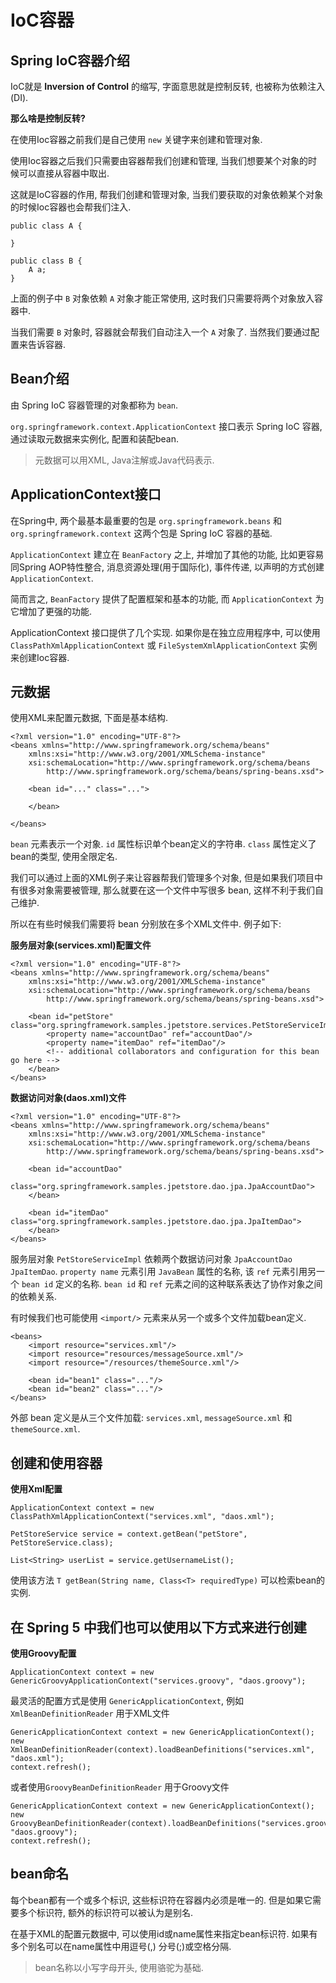 # IoC容器

## Spring IoC容器介绍
IoC就是 **Inversion of Control** 的缩写, 字面意思就是控制反转, 也被称为依赖注入(DI). 

**那么啥是控制反转?**

在使用Ioc容器之前我们是自己使用 ```new``` 关键字来创建和管理对象.

使用Ioc容器之后我们只需要由容器帮我们创建和管理, 当我们想要某个对象的时候可以直接从容器中取出.

这就是IoC容器的作用, 帮我们创建和管理对象, 当我们要获取的对象依赖某个对象的时候Ioc容器也会帮我们注入.

```
public class A {

}

public class B {
	A a;
}
```

上面的例子中 ```B``` 对象依赖 ```A``` 对象才能正常使用, 这时我们只需要将两个对象放入容器中.

当我们需要 ```B``` 对象时, 容器就会帮我们自动注入一个 ```A``` 对象了. 当然我们要通过配置来告诉容器.


## Bean介绍
由 Spring IoC 容器管理的对象都称为 ```bean```.

```org.springframework.context.ApplicationContext``` 接口表示 Spring IoC 容器, 通过读取元数据来实例化, 配置和装配bean.

> 元数据可以用XML, Java注解或Java代码表示.

## ApplicationContext接口

在Spring中, 两个最基本最重要的包是 ```org.springframework.beans``` 和 ```org.springframework.context``` 这两个包是 Spring IoC 容器的基础.

```ApplicationContext``` 建立在 ```BeanFactory``` 之上, 并增加了其他的功能, 比如更容易同Spring AOP特性整合, 消息资源处理(用于国际化), 事件传递, 以声明的方式创建 ```ApplicationContext```.

简而言之, ```BeanFactory``` 提供了配置框架和基本的功能, 而 ```ApplicationContext``` 为它增加了更强的功能.

ApplicationContext 接口提供了几个实现. 如果你是在独立应用程序中, 可以使用 ```ClassPathXmlApplicationContext```  或 ```FileSystemXmlApplicationContext``` 实例来创建Ioc容器.


## 元数据
使用XML来配置元数据, 下面是基本结构.
```
<?xml version="1.0" encoding="UTF-8"?>
<beans xmlns="http://www.springframework.org/schema/beans"
    xmlns:xsi="http://www.w3.org/2001/XMLSchema-instance"
    xsi:schemaLocation="http://www.springframework.org/schema/beans
        http://www.springframework.org/schema/beans/spring-beans.xsd">

    <bean id="..." class="...">
        
    </bean>

</beans>
```

```bean``` 元素表示一个对象.
```id``` 属性标识单个bean定义的字符串.
```class``` 属性定义了bean的类型, 使用全限定名.

我们可以通过上面的XML例子来让容器帮我们管理多个对象, 但是如果我们项目中有很多对象需要被管理, 那么就要在这一个文件中写很多 bean, 这样不利于我们自己维护.

所以在有些时候我们需要将 bean 分别放在多个XML文件中. 例子如下:

**服务层对象(services.xml)配置文件**
```
<?xml version="1.0" encoding="UTF-8"?>
<beans xmlns="http://www.springframework.org/schema/beans"
    xmlns:xsi="http://www.w3.org/2001/XMLSchema-instance"
    xsi:schemaLocation="http://www.springframework.org/schema/beans
        http://www.springframework.org/schema/beans/spring-beans.xsd">

    <bean id="petStore" class="org.springframework.samples.jpetstore.services.PetStoreServiceImpl">
        <property name="accountDao" ref="accountDao"/>
        <property name="itemDao" ref="itemDao"/>
        <!-- additional collaborators and configuration for this bean go here -->
    </bean>
</beans>
```

**数据访问对象(daos.xml)文件**
```
<?xml version="1.0" encoding="UTF-8"?>
<beans xmlns="http://www.springframework.org/schema/beans"
    xmlns:xsi="http://www.w3.org/2001/XMLSchema-instance"
    xsi:schemaLocation="http://www.springframework.org/schema/beans
        http://www.springframework.org/schema/beans/spring-beans.xsd">

    <bean id="accountDao"
        class="org.springframework.samples.jpetstore.dao.jpa.JpaAccountDao">
    </bean>

    <bean id="itemDao" class="org.springframework.samples.jpetstore.dao.jpa.JpaItemDao">
    </bean>
</beans>
```

服务层对象 ```PetStoreServiceImpl``` 依赖两个数据访问对象 ```JpaAccountDao``` ```JpaItemDao```.
```property name``` 元素引用 ```JavaBean``` 属性的名称, 该 ```ref``` 元素引用另一个 ```bean id``` 定义的名称.
```bean id``` 和 ```ref``` 元素之间的这种联系表达了协作对象之间的依赖关系.


有时候我们也可能使用 ```<import/>``` 元素来从另一个或多个文件加载bean定义.
```
<beans>
    <import resource="services.xml"/>
    <import resource="resources/messageSource.xml"/>
    <import resource="/resources/themeSource.xml"/>

    <bean id="bean1" class="..."/>
    <bean id="bean2" class="..."/>
</beans>
```

外部 bean 定义是从三个文件加载: ```services.xml```, ```messageSource.xml``` 和 ```themeSource.xml```. 


## 创建和使用容器

**使用Xml配置**
```
ApplicationContext context = new ClassPathXmlApplicationContext("services.xml", "daos.xml");

PetStoreService service = context.getBean("petStore", PetStoreService.class);

List<String> userList = service.getUsernameList();
```
使用该方法 ```T getBean(String name, Class<T> requiredType)``` 可以检索bean的实例.


## 在 Spring 5 中我们也可以使用以下方式来进行创建

**使用Groovy配置**
```
ApplicationContext context = new GenericGroovyApplicationContext("services.groovy", "daos.groovy");
```

最灵活的配置方式是使用 ```GenericApplicationContext```, 例如 ```XmlBeanDefinitionReader``` 用于XML文件
```
GenericApplicationContext context = new GenericApplicationContext();
new XmlBeanDefinitionReader(context).loadBeanDefinitions("services.xml", "daos.xml");
context.refresh();
```

或者使用```GroovyBeanDefinitionReader``` 用于Groovy文件
```
GenericApplicationContext context = new GenericApplicationContext();
new GroovyBeanDefinitionReader(context).loadBeanDefinitions("services.groovy", "daos.groovy");
context.refresh();
```

## bean命名

每个bean都有一个或多个标识, 这些标识符在容器内必须是唯一的. 但是如果它需要多个标识符, 额外的标识符可以被认为是别名.

在基于XML的配置元数据中, 可以使用id或name属性来指定bean标识符. 如果有多个别名可以在name属性中用逗号(,) 分号(;)或空格分隔.

> bean名称以小写字母开头, 使用骆驼为基础.





